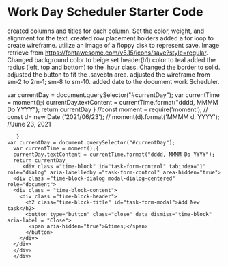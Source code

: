 # Work Day Scheduler Starter Code
created columns and titles for each column.  Set the color, weight, and alignment for the text.
created row placement holders
added a for loop to create wireframe.
utilize an image of a floppy disk to represent save. Image retrieve from https://fontawesome.com/v5.15/icons/save?style=regular.
Changed background color to beige
set header(h1) color to teal
added the radius (left, top and bottom) to the .hour class. Changed the border to solid.
adjusted the button to fit the .savebtn area. 
adjusted the wireframe from sm-2 to 2m-1; sm-8 to sm-10.
added date to the document work Scheduler.

 var currentDay = document.querySelector("#currentDay");
      var currentTime = moment();{
      currentDay.textContent = currentTime.format("dddd, MMMM Do YYYY");
      return currentDay
      }
       //const moment = require('moment');
    // const d= new Date ('2021/06/23');
    // moment(d).format('MMMM d, YYYY'); //June 23, 2021

       }
    var currentDay = document.querySelector("#currentDay");
      var currentTime = moment();{
      currentDay.textContent = currentTime.format("dddd, MMMM Do YYYY");
      return currentDay 
         <div class ="time-block" id="task-form-control" tabindex="1" role="dialog" aria-labelledby ="task-form-control" area-hidden="true">
      <div class ="time-block-dialog modal-dialog-centered" role="document">
      <div class = "time-block-content">
        <div class ="time-block-header">
          <h2 class="time-block-title" id="task-form-modal">Add New task</h2>
          <button type="button" class="close" data dismiss="time-block" aria-label = "Close">
           <span aria-hidden="true">&times;</span> 
          </button>
        </div>
      </div>
      </div>  
      </div>